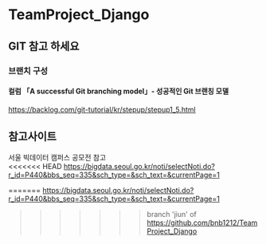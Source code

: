 # TeamProject_Django

## GIT 참고 하세요
### 브랜치 구성  
#### 컬럼 「A successful Git branching model」- 성공적인 Git 브랜칭 모델
<https://backlog.com/git-tutorial/kr/stepup/stepup1_5.html>

## 참고사이트
서울 빅데이터 캠퍼스 공모전 참고  
<<<<<<< HEAD
<https://bigdata.seoul.go.kr/noti/selectNoti.do?r_id=P440&bbs_seq=335&sch_type=&sch_text=&currentPage=1>

=======
<https://bigdata.seoul.go.kr/noti/selectNoti.do?r_id=P440&bbs_seq=335&sch_type=&sch_text=&currentPage=1>
>>>>>>> branch 'jiun' of https://github.com/bnb1212/TeamProject_Django

